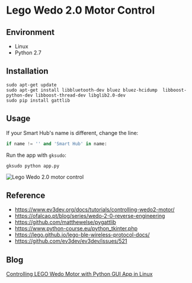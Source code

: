 # Lego Wedo 2.0 Motor Control

## Environment
- Linux
- Python 2.7 

## Installation

```
sudo apt-get update
sudo apt-get install libbluetooth-dev bluez bluez-hcidump  libboost-python-dev libboost-thread-dev libglib2.0-dev
sudo pip install gattlib
```

## Usage

If your Smart Hub's name is different, change the line:

```python
if name != '' and 'Smart Hub' in name:
```

Run the app with `gksudo`:

```
gksudo python app.py 
```

![Lego Wedo 2.0 motor control](https://www.codepool.biz/wp-content/uploads/2019/05/lego-wedo-motor-control.gif)

## Reference
- https://www.ev3dev.org/docs/tutorials/controlling-wedo2-motor/
- https://ofalcao.pt/blog/series/wedo-2-0-reverse-engineering
- https://github.com/matthewelse/pygattlib
- https://www.python-course.eu/python_tkinter.php
- https://lego.github.io/lego-ble-wireless-protocol-docs/
- https://github.com/ev3dev/ev3dev/issues/521

## Blog
[Controlling LEGO Wedo Motor with Python GUI App in Linux](https://www.dynamsoft.com/codepool/lego-wedo-motor-python-gui-linux.html)
